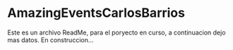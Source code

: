 # AmazingEventsCarlosBarrios
Este es un archivo ReadMe, para el poryecto en curso, a continuacion dejo mas datos.
En construccion...